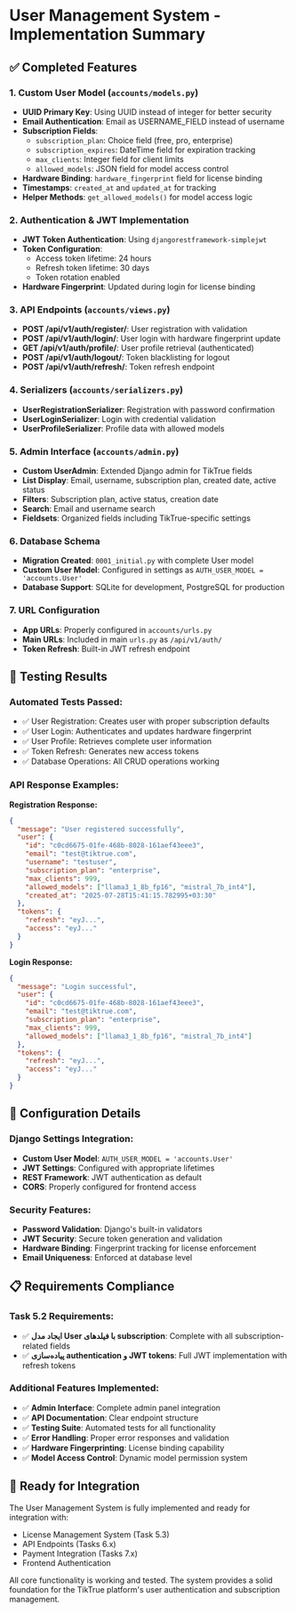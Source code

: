 # User Management System - Implementation Summary

## ✅ Completed Features

### 1. Custom User Model (`accounts/models.py`)
- **UUID Primary Key**: Using UUID instead of integer for better security
- **Email Authentication**: Email as USERNAME_FIELD instead of username
- **Subscription Fields**:
  - `subscription_plan`: Choice field (free, pro, enterprise)
  - `subscription_expires`: DateTime field for expiration tracking
  - `max_clients`: Integer field for client limits
  - `allowed_models`: JSON field for model access control
- **Hardware Binding**: `hardware_fingerprint` field for license binding
- **Timestamps**: `created_at` and `updated_at` for tracking
- **Helper Methods**: `get_allowed_models()` for model access logic

### 2. Authentication & JWT Implementation
- **JWT Token Authentication**: Using `djangorestframework-simplejwt`
- **Token Configuration**:
  - Access token lifetime: 24 hours
  - Refresh token lifetime: 30 days
  - Token rotation enabled
- **Hardware Fingerprint**: Updated during login for license binding

### 3. API Endpoints (`accounts/views.py`)
- **POST /api/v1/auth/register/**: User registration with validation
- **POST /api/v1/auth/login/**: User login with hardware fingerprint update
- **GET /api/v1/auth/profile/**: User profile retrieval (authenticated)
- **POST /api/v1/auth/logout/**: Token blacklisting for logout
- **POST /api/v1/auth/refresh/**: Token refresh endpoint

### 4. Serializers (`accounts/serializers.py`)
- **UserRegistrationSerializer**: Registration with password confirmation
- **UserLoginSerializer**: Login with credential validation
- **UserProfileSerializer**: Profile data with allowed models

### 5. Admin Interface (`accounts/admin.py`)
- **Custom UserAdmin**: Extended Django admin for TikTrue fields
- **List Display**: Email, username, subscription plan, created date, active status
- **Filters**: Subscription plan, active status, creation date
- **Search**: Email and username search
- **Fieldsets**: Organized fields including TikTrue-specific settings

### 6. Database Schema
- **Migration Created**: `0001_initial.py` with complete User model
- **Custom User Model**: Configured in settings as `AUTH_USER_MODEL = 'accounts.User'`
- **Database Support**: SQLite for development, PostgreSQL for production

### 7. URL Configuration
- **App URLs**: Properly configured in `accounts/urls.py`
- **Main URLs**: Included in main `urls.py` as `/api/v1/auth/`
- **Token Refresh**: Built-in JWT refresh endpoint

## 🧪 Testing Results

### Automated Tests Passed:
- ✅ User Registration: Creates user with proper subscription defaults
- ✅ User Login: Authenticates and updates hardware fingerprint
- ✅ User Profile: Retrieves complete user information
- ✅ Token Refresh: Generates new access tokens
- ✅ Database Operations: All CRUD operations working

### API Response Examples:

**Registration Response:**
```json
{
  "message": "User registered successfully",
  "user": {
    "id": "c0cd6675-01fe-468b-8028-161aef43eee3",
    "email": "test@tiktrue.com",
    "username": "testuser",
    "subscription_plan": "enterprise",
    "max_clients": 999,
    "allowed_models": ["llama3_1_8b_fp16", "mistral_7b_int4"],
    "created_at": "2025-07-28T15:41:15.782995+03:30"
  },
  "tokens": {
    "refresh": "eyJ...",
    "access": "eyJ..."
  }
}
```

**Login Response:**
```json
{
  "message": "Login successful",
  "user": {
    "id": "c0cd6675-01fe-468b-8028-161aef43eee3",
    "email": "test@tiktrue.com",
    "subscription_plan": "enterprise",
    "max_clients": 999,
    "allowed_models": ["llama3_1_8b_fp16", "mistral_7b_int4"]
  },
  "tokens": {
    "refresh": "eyJ...",
    "access": "eyJ..."
  }
}
```

## 🔧 Configuration Details

### Django Settings Integration:
- **Custom User Model**: `AUTH_USER_MODEL = 'accounts.User'`
- **JWT Settings**: Configured with appropriate lifetimes
- **REST Framework**: JWT authentication as default
- **CORS**: Properly configured for frontend access

### Security Features:
- **Password Validation**: Django's built-in validators
- **JWT Security**: Secure token generation and validation
- **Hardware Binding**: Fingerprint tracking for license enforcement
- **Email Uniqueness**: Enforced at database level

## 📋 Requirements Compliance

### Task 5.2 Requirements:
- ✅ **ایجاد مدل User با فیلدهای subscription**: Complete with all subscription-related fields
- ✅ **پیاده‌سازی authentication و JWT tokens**: Full JWT implementation with refresh tokens

### Additional Features Implemented:
- ✅ **Admin Interface**: Complete admin panel integration
- ✅ **API Documentation**: Clear endpoint structure
- ✅ **Testing Suite**: Automated tests for all functionality
- ✅ **Error Handling**: Proper error responses and validation
- ✅ **Hardware Fingerprinting**: License binding capability
- ✅ **Model Access Control**: Dynamic model permission system

## 🚀 Ready for Integration

The User Management System is fully implemented and ready for integration with:
- License Management System (Task 5.3)
- API Endpoints (Tasks 6.x)
- Payment Integration (Tasks 7.x)
- Frontend Authentication

All core functionality is working and tested. The system provides a solid foundation for the TikTrue platform's user authentication and subscription management.